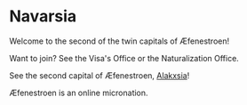 # Navarsia
Welcome to the second of the twin capitals of Æfenestroen!

Want to join? See the Visa's Office or the Naturalization Office.

See the second capital of Æfenestroen, [Alakxsia](https://scratch.mit.edu/studios/33125587/comments)!

Æfenestroen is an online micronation.
